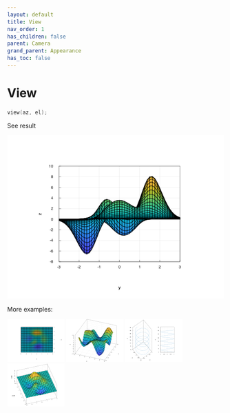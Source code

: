 ```yaml
---
layout: default
title: View
nav_order: 1
has_children: false
parent: Camera
grand_parent: Appearance
has_toc: false
---
```

# View

```cpp
view(az, el);
```


See result

[![example_view_1](view/view_1.png)](../../../../examples/appearance/camera/view/view_1.cpp)

More examples:
    
[![example_view_2](view/view_2_thumb.png)](../../../../examples/appearance/camera/view/view_2.cpp)  [![example_view_3](view/view_3_thumb.png)](../../../../examples/appearance/camera/view/view_3.cpp)  [![example_view_4](view/view_4_thumb.png)](../../../../examples/appearance/camera/view/view_4.cpp)  [![example_view_5](view/view_5_thumb.png)](../../../../examples/appearance/camera/view/view_5.cpp)

  


